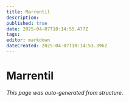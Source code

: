 ```yaml
---
title: Marrentil
description: 
published: true
date: 2025-04-07T10:14:55.477Z
tags: 
editor: markdown
dateCreated: 2025-04-07T10:14:53.396Z
---
```


# Marrentil

*This page was auto-generated from structure.*